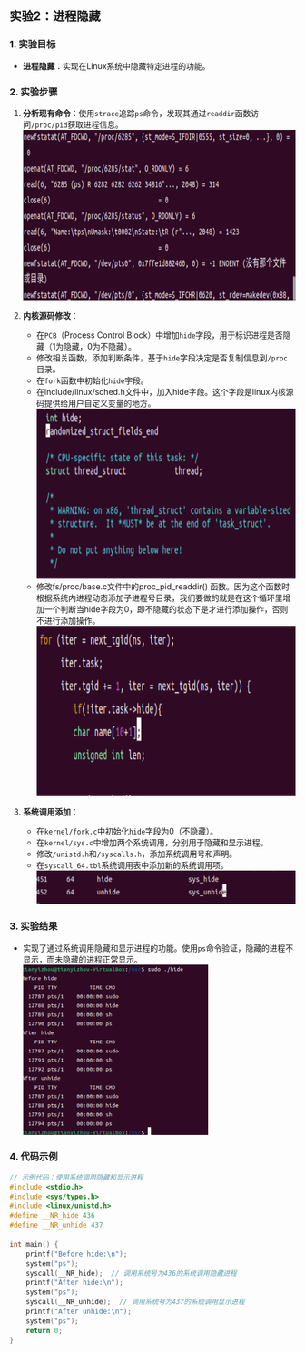 ## 实验2：进程隐藏

### 1. 实验目标
- **进程隐藏**：实现在Linux系统中隐藏特定进程的功能。

### 2. 实验步骤
1. **分析现有命令**：使用`strace`追踪`ps`命令，发现其通过`readdir`函数访问`/proc/pid`获取进程信息。
   <img style="height: 300px" src ="../photo/屏幕截图%202023-11-29%20203128.png">    
3. **内核源码修改**：
   - 在`PCB`（Process Control Block）中增加`hide`字段，用于标识进程是否隐藏（1为隐藏，0为不隐藏）。
   - 修改相关函数，添加判断条件，基于`hide`字段决定是否复制信息到`/proc`目录。
   - 在`fork`函数中初始化`hide`字段。
   - 在include/linux/sched.h文件中，加入hide字段。这个字段是linux内核源码提供给用户自定义变量的地方。
      <img style="height: 300px" src ="../photo/屏幕截图%202023-11-29%20210228.png">
   - 修改fs/proc/base.c文件中的proc_pid_readdir() 函数。因为这个函数时根据系统内进程动态添加子进程号目录，我们要做的就是在这个循环里增加一个判断当hide字段为0，即不隐藏的状态下是才进行添加操作，否则不进行添加操作。
        <img style="height: 300px" src ="../photo/屏幕截图%202023-11-29%20211112.png">

4. **系统调用添加**：
   - 在`kernel/fork.c`中初始化`hide`字段为0（不隐藏）。
   - 在`kernel/sys.c`中增加两个系统调用，分别用于隐藏和显示进程。
   - 修改`/unistd.h`和`/syscalls.h`，添加系统调用号和声明。
   - 在`syscall_64.tbl`系统调用表中添加新的系统调用项。
       <img  src ="../photo/屏幕截图%202023-11-29%20213401.png"> 

### 3. 实验结果
- 实现了通过系统调用隐藏和显示进程的功能。使用`ps`命令验证，隐藏的进程不显示，而未隐藏的进程正常显示。
   <img style="height: 300px" src ="../photo/屏幕截图%202023-11-30%20000708.png"> 
### 4. 代码示例
```cpp
// 示例代码：使用系统调用隐藏和显示进程
#include <stdio.h>
#include <sys/types.h>
#include <linux/unistd.h>
#define __NR_hide 436  
#define __NR_unhide 437  

int main() {
    printf("Before hide:\n");
    system("ps");
    syscall(__NR_hide);  // 调用系统号为436的系统调用隐藏进程
    printf("After hide:\n");
    system("ps");
    syscall(__NR_unhide);  // 调用系统号为437的系统调用显示进程
    printf("After unhide:\n");
    system("ps");
    return 0;
}
